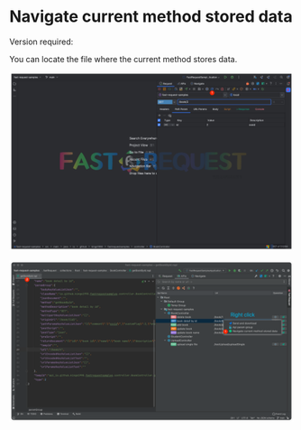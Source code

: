 # Navigate current method stored data

Version required: <Badge text="2023.1.3" />

You can locate the file where the current method stores data.

![jumpToJsonData](/img/2023.1.3/jumpToJsonData.png)

![jump from apis](/img/2023.1.3/listJump2JsonData.png)

